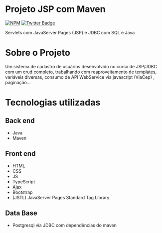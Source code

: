 # Projeto JSP com Maven
[![NPM](https://img.shields.io/npm/l/react)](https://github.com/devsuperior/sds1-wmazoni/blob/master/LICENSE) 
[![Twitter Badge](https://badgen.net/badge/icon/twitter?icon=twitter&label)](https://twitter.com/andreabreuu)

Servlets com JavaServer Pages (JSP) e JDBC com SQL e Java

# Sobre o Projeto
Um sistema de cadastro de usuários desenvolvido no curso de JSP/JDBC com um crud completo, trabalhando com reaproveitamento de templates, variáveis diversas, consumo de API WebService via javascript (ViaCep) , paginação...

# Tecnologias utilizadas

## Back end
- Java
- Maven
 
## Front end
- HTML 
- CSS 
- JS
- TypeScript
- Ajax
- Bootstrap
- (JSTL) JavaServer Pages Standard Tag Library

## Data Base
- Postgresql via JDBC com dependências do maven
